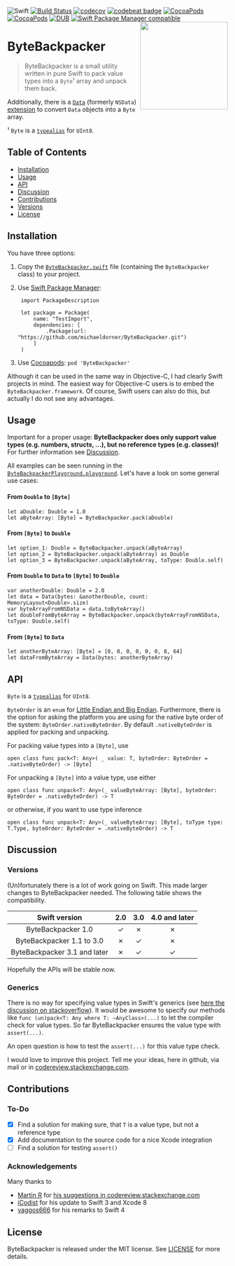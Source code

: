 ![Swift](http://img.shields.io/badge/swift-4.0-brightgreen.svg)
[![Build Status](https://travis-ci.org/michaeldorner/ByteBackpacker.svg)](https://travis-ci.org/michaeldorner/ByteBackpacker) [![codecov](https://codecov.io/gh/michaeldorner/ByteBackpacker/branch/master/graph/badge.svg)](https://codecov.io/gh/michaeldorner/ByteBackpacker)
[![codebeat badge](https://codebeat.co/badges/390a34ec-d7ba-4165-bb38-c338247ec04a)](https://codebeat.co/projects/github-com-michaeldorner-bytebackpacker)
[![CocoaPods](https://img.shields.io/cocoapods/p/ByteBackpacker.svg)]()
[![CocoaPods](https://img.shields.io/cocoapods/v/ByteBackpacker.svg)]()
[![DUB](https://img.shields.io/dub/l/vibe-d.svg)]()
[![Swift Package Manager compatible](https://img.shields.io/badge/Swift%20Package%20Manager-compatible-brightgreen.svg)](https://github.com/apple/swift-package-manager)
<img src="https://raw.githubusercontent.com/michaeldorner/ByteBackpacker/master/icon.png" width="200" align="right">

# ByteBackpacker

> ByteBackpacker is a small utility written in pure Swift to pack value types into a `Byte`¹ array and unpack them back. 

Additionally, there is a [`Data`](https://developer.apple.com/reference/foundation/data) (formerly `NSData`) [extension](https://developer.apple.com/library/ios/documentation/Swift/Conceptual/Swift_Programming_Language/Extensions.html) to convert `Data` objects into a `Byte` array. 


¹ `Byte` is a [`typealias`](https://developer.apple.com/library/ios/documentation/Swift/Conceptual/Swift_Programming_Language/Declarations.html#//apple_ref/doc/uid/TP40014097-CH34-ID361) for `UInt8`.

## Table of Contents

- [Installation](#installation)
- [Usage](#usage)
- [API](#api)
- [Discussion](#discussion)
- [Contributions](#contributions)
- [Versions](#versions)
- [License](#license)


## Installation

You have three options:

1. Copy the [`ByteBackpacker.swift`](https://github.com/michaeldorner/ByteBackpacker/blob/master/Sources/ByteBackpacker.swift) file (containing the `ByteBackpacker` class) to your  project.
2. Use [Swift Package Manager](https://swift.org/getting-started/#using-the-package-manager): 

        import PackageDescription

        let package = Package(
            name: "TestImport",
            dependencies: [
                .Package(url: "https://github.com/michaeldorner/ByteBackpacker.git")
            ]
        )

3. Use [Cocoapods](https://cocoapods.org): `pod 'ByteBackpacker'`

Although it can be used in the same way in Objective-C, I had clearly Swift projects in mind. The easiest way for Objective-C users is to embed the `ByteBackpacker.framework`. Of course, Swift users can also do this, but actually I do not see any advantages.


## Usage
Important for a proper usage: **ByteBackpacker does only support value types (e.g. numbers, structs, ...), but no reference types (e.g. classes)!** For further information see [Discussion](#discussion).

All examples can be seen running in the [`ByteBackpackerPlayground.playground`](ByteBackpackerPlayground.playground). Let's have a look on some general use cases:

#### From `Double` to `[Byte]`
```
let aDouble: Double = 1.0
let aByteArray: [Byte] = ByteBackpacker.pack(aDouble)
```

#### From `[Byte]` to `Double`
```
let option_1: Double = ByteBackpacker.unpack(aByteArray)
let option_2 = ByteBackpacker.unpack(aByteArray) as Double
let option_3 = ByteBackpacker.unpack(aByteArray, toType: Double.self)
```

#### From `Double` to `Data` to `[Byte]` to `Double`
```
var anotherDouble: Double = 2.0
let data = Data(bytes: &anotherDouble, count: MemoryLayout<Double>.size)
var byteArrayFromNSData = data.toByteArray()
let doubleFromByteArray = ByteBackpacker.unpack(byteArrayFromNSData, toType: Double.self)
```

#### From `[Byte]` to `Data`
```
let anotherByteArray: [Byte] = [0, 0, 0, 0, 0, 0, 8, 64]
let dataFromByteArray = Data(bytes: anotherByteArray)
```


## API

`Byte` is a [`typealias`](https://developer.apple.com/library/ios/documentation/Swift/Conceptual/Swift_Programming_Language/Declarations.html#//apple_ref/doc/uid/TP40014097-CH34-ID361) for `UInt8`.

`ByteOrder` is an `enum` for [Little Endian and Big Endian](https://en.wikipedia.org/wiki/Endianness). Furthermore, there is the option for asking the platform you are using for the native byte order of the system: `ByteOrder.nativeByteOrder`. By default `.nativeByteOrder` is applied for packing and unpacking. 

For packing value types into a `[Byte]`, use

```open class func pack<T: Any>( _ value: T, byteOrder: ByteOrder = .nativeByteOrder) -> [Byte]```

For unpacking a `[Byte]` into a value type, use either

```open class func unpack<T: Any>(_ valueByteArray: [Byte], byteOrder: ByteOrder = .nativeByteOrder) -> T```

or otherwise, if you want to use type inference

```open class func unpack<T: Any>(_ valueByteArray: [Byte], toType type: T.Type, byteOrder: ByteOrder = .nativeByteOrder) -> T```


## Discussion


### Versions
(Un)fortunately there is a lot of work going on Swift. This made larger changes to ByteBackpacker needed. The following table shows the compatibility.

| Swift version |  2.0 |  3.0 | 4.0 and later
| :-: | :-: | :-: | :-: |
| ByteBackpacker 1.0 | ✓ | ✗ | ✗
| ByteBackpacker 1.1 to 3.0 | ✗ | ✓ | ✗
| ByteBackpacker 3.1 and later | ✗ | ✓ | ✓

Hopefully the APIs will be stable now.

### Generics
There is no way for specifying value types in Swift's generics (see [here the discussion on stackoverflow](http://stackoverflow.com/q/28782532/1864294)). It would be awesome to specify our methods like `func (un)pack<T: Any where T: ~AnyClass>(...)` to let the compiler check for value types. So far ByteBackpacker ensures the value type with `assert(...)`. 

An open question is how to test the `assert(...)` for this value type check. 

I would love to improve this project. Tell me your ideas, here in github, via mail or in [codereview.stackexchange.com](http://codereview.stackexchange.com/questions/114730/type-to-byte-array-conversion-in-swift).


## Contributions

### To-Do

- [x] Find a solution for making sure, that `T` is a value type, but not a reference type 
- [x] Add documentation to the source code for a nice Xcode integration
- [ ] Find a solution for testing `assert()`

### Acknowledgements

Many thanks to 
* [Martin R](http://codereview.stackexchange.com/users/35991/martin-r) for [his suggestions in codereview.stackexchange.com](http://codereview.stackexchange.com/a/114738/61640) 
* [iCodist](https://github.com/iCodist/ByteBackpacker) for his update to Swift 3 and Xcode 8 
* [vaggos666](https://github.com/michaeldorner/ByteBackpacker/issues/4) for his remarks to Swift 4


## License 

ByteBackpacker is released under the MIT license. See [LICENSE](LICENSE) for more details.
